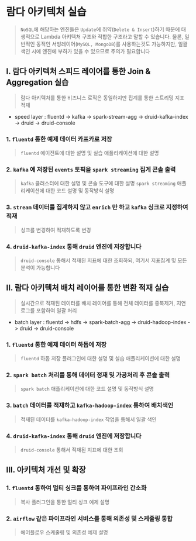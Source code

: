 # 람다 아키텍처 실습
> `NoSQL`에 해당하는 엔진들은 `Update`에 취약(`Delete & Insert`)하기 때문에 태생적으로 Lambda 아키텍처 구조와 적합한 구조라고 말할 수 있습니다. 물론, 일반적인 동적인 서빙레이어(`MySQL, MongoDB`)를 사용하는것도 가능하지만, 일괄 색인 시에 엔진에 부하가 있을 수 있으므로 주의가 필요합니다


## I. 람다 아키텍처 스피드 레이어를 통한 Join & Aggregation 실습
> 람다 아키텍처를 통한 비즈니스 로직은 동일하지만 집계를 통한 스트리밍 지표 적재
* speed layer : fluentd -> kafka -> spark-stream-agg -> druid-kafka-index -> druid -> druid-console 

### 1. `fluentd` 통한 예제 데이터 카프카로 저장
> `fluentd` 에이전트에 대한 설명 및 실습 애플리케이션에 대한 설명

### 2. `kafka` 에 저장된 `events` 토픽을 `spark streaming` 집계 콘솔 출력
> `kafka` 클러스터에 대한 설명 및 콘솔 도구에 대한 설명
> `spark streaming` 애플리케이션에 대한 코드 설명 및 동작방식 설명

### 3. `stream` 데이터를 집계하지 않고 `enrich` 만 하고 `kafka` 싱크로 지정하여 적재
> 싱크를 변경하여 적재하도록 변경

### 4. `druid-kafka-index` 통해 `druid` 엔진에 저장합니다
> `druid-console` 통해서 적재된 지표에 대한 조회하되, 여기서 지표집계 및 모든 분석이 가능합니다


## II. 람다 아키텍처 배치 레이어를 통한 변환 적재 실습
> 실시간으로 적재된 데이터를 배치 레이어를 통해 전체 데이터를 중복제거, 지연로그를 포함하여 일괄 처리  
* batch layer : fluentd -> hdfs -> spark-batch-agg -> druid-hadoop-index -> druid -> druid-console

### 1. `fluentd` 통한 예제 데이터 하둡에 저장
> `fluentd` 하둡 저장 플러그인에 대한 설명 및 실습 애플리케이션에 대한 설명

### 2. `spark batch` 처리를 통해 데이터 정재 및 가공처리 후 콘솔 출력
> `spark batch` 애플리케이션에 대한 코드 설명 및 동작방식 설명

### 3. `batch` 데이터를 적재하고 `kafka-hadoop-index` 통하여 배치색인
> 적재된 데이터를 `kafka-hadoop-index` 작업을 통해서 일괄 색인

### 4. `druid-kafka-index` 통해 `druid` 엔진에 저장합니다
> `druid-console` 통해서 적재된 지표에 대한 조회

## III. 아키텍처 개선 및 확장 

### 1. `fluentd` 통하여 멀티 싱크를 통하여 파이프라인 간소화 
> 복사 플러그인을 통한 멀티 싱크 예제 설명

### 2. `airflow` 같은 파이프라인 서비스를 통해 의존성 및 스케줄링 통합
> 에어플로우 스케줄링 및 의존성 예제 설명

